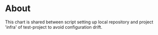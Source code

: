 # About

This chart is shared between script setting up local repository and project 'infra' of test-project to avoid configuration drift.
